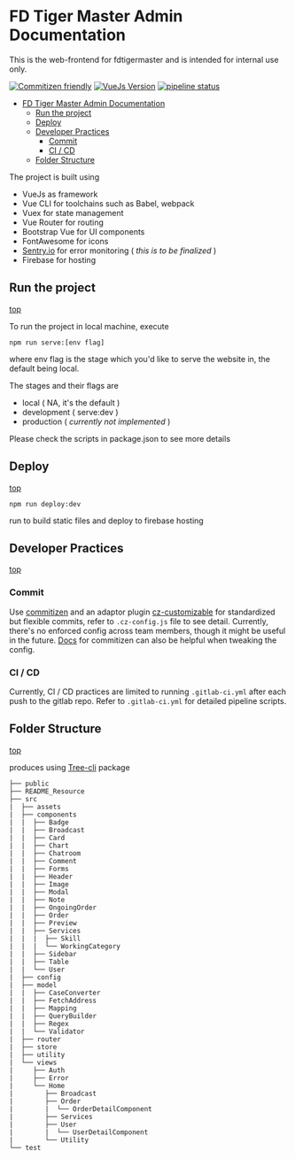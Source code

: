 # FD Tiger Master Admin Documentation

This is the web-frontend for fdtigermaster and is intended for internal use only.

[![Commitizen friendly](https://img.shields.io/badge/commitizen-friendly-brightgreen.svg)](http://commitizen.github.io/cz-cli/)
[![VueJs Version](https://img.shields.io/badge/vue-2.2.4-green.svg)](https://vuejs.org/v2/guide/)
[![pipeline status](http://104.154.20.200:8086/fdtigermaster/fdtigermaster-admin-web/badges/master/pipeline.svg)](http://104.154.20.200:8086/fdtigermaster/fdtigermaster-web/-/commits/master)

- [FD Tiger Master Admin Documentation](#fd-tiger-master-admin-documentation)
  - [Run the project](#run-the-project)
  - [Deploy](#deploy)
  - [Developer Practices](#developer-practices)
    - [Commit](#commit)
    - [CI / CD](#ci--cd)
  - [Folder Structure](#folder-structure)

The project is built using

- VueJs as framework
- Vue CLI for toolchains such as Babel, webpack
- Vuex for state management
- Vue Router for routing
- Bootstrap Vue for UI components
- FontAwesome for icons
- [Sentry.io](https://docs.sentry.io/platforms/javascript/) for error monitoring ( *this is to be finalized* )
- Firebase for hosting

## Run the project 

[top](#fd-tiger-master-admin-documentation)

To run the project in local machine, execute

```shell
npm run serve:[env flag]
```

where env flag is the stage which you'd like to serve the website in, the default being local.

The stages and their flags are

- local ( NA, it's the default )
- development ( serve:dev )
- production ( *currently not implemented* )

Please check the scripts in package.json to see more details

## Deploy

[top](#fd-tiger-master-admin-documentation)

```shell
npm run deploy:dev
```

run to build static files and deploy to firebase hosting

## Developer Practices

[top](#fd-tiger-master-admin-documentation)

### Commit

Use [commitizen](https://github.com/commitizen/cz-cli) and an adaptor plugin  [cz-customizable](https://github.com/leoforfree/cz-customizable) for standardized but flexible commits, refer to `.cz-config.js` file to see detail. Currently, there's no enforced config across team members, though it might be useful in the future. [Docs](http://commitizen.github.io/cz-cli/) for commitizen can also be helpful when tweaking the config.

### CI / CD

Currently, CI / CD practices are limited to running `.gitlab-ci.yml` after each push to the gitlab repo. Refer to `.gitlab-ci.yml` for detailed pipeline scripts.

## Folder Structure

[top](#fd-tiger-master-admin-documentation)

produces using [Tree-cli](https://github.com/MrRaindrop/tree-cli) package

```shell
├── public
├── README_Resource
├── src
|  ├── assets
|  ├── components
|  |  ├── Badge
|  |  ├── Broadcast
|  |  ├── Card
|  |  ├── Chart
|  |  ├── Chatroom
|  |  ├── Comment
|  |  ├── Forms
|  |  ├── Header
|  |  ├── Image
|  |  ├── Modal
|  |  ├── Note
|  |  ├── OngoingOrder
|  |  ├── Order
|  |  ├── Preview
|  |  ├── Services
|  |  |  ├── Skill
|  |  |  └── WorkingCategory
|  |  ├── Sidebar
|  |  ├── Table
|  |  └── User
|  ├── config
|  ├── model
|  |  ├── CaseConverter
|  |  ├── FetchAddress
|  |  ├── Mapping
|  |  ├── QueryBuilder
|  |  ├── Regex
|  |  └── Validator
|  ├── router
|  ├── store
|  ├── utility
|  └── views
|     ├── Auth
|     ├── Error
|     └── Home
|        ├── Broadcast
|        ├── Order
|        |  └── OrderDetailComponent
|        ├── Services
|        ├── User
|        |  └── UserDetailComponent
|        └── Utility
└── test
```

